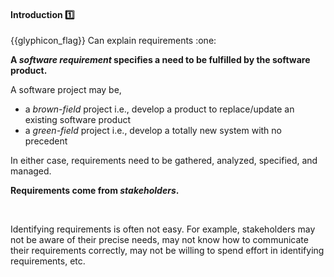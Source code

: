 <div id="title">

#### Introduction :one:

<span id="prereqs"></span>

</div>
<span id="outcomes">{{glyphicon_flag}} Can explain requirements :one:</span>

<div id="body">

**A _software requirement_ specifies a need to be fulfilled by the software product.**

A software project may be,
* a _brown-field_ project i.e., develop a product to replace/update an existing software product
* a _green-field_ project i.e., develop a totally new system with no precedent

In either case, requirements need to be gathered, analyzed, specified, and managed.

**Requirements come from _stakeholders_.**

<tip-box type="info"> 
  <include src="../../common/definitions.md#def-stakeholder"/>  
</tip-box>

Identifying requirements is often not easy. For example, stakeholders may not be aware of their precise needs, may not know how to communicate their requirements correctly, may not be willing to spend effort in identifying requirements, etc.

<!-- TODO: add more details -->

</div>

<div id="extras">
</div>